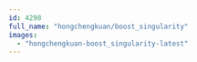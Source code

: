 ```yaml
---
id: 4298
full_name: "hongchengkuan/boost_singularity"
images: 
  - "hongchengkuan-boost_singularity-latest"
---
```

